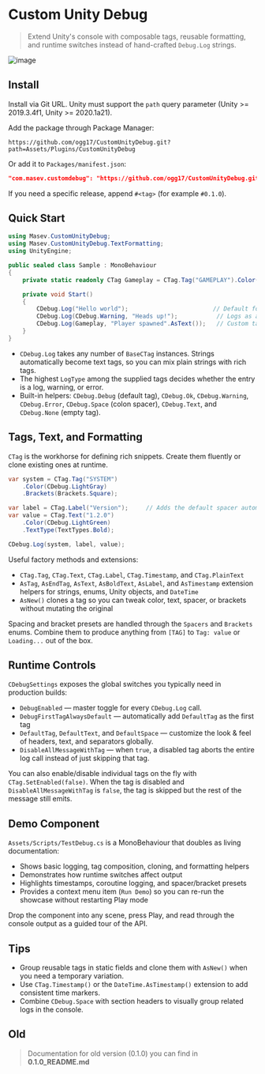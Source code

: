 # Custom Unity Debug
> Extend Unity's console with composable tags, reusable formatting, and runtime switches instead of hand-crafted `Debug.Log` strings.

![image](https://github.com/user-attachments/assets/6575f530-011e-4e31-9bdc-e6e12e468336)

## Install
Install via Git URL. Unity must support the `path` query parameter (Unity >= 2019.3.4f1, Unity >= 2020.1a21).

Add the package through Package Manager:
```
https://github.com/ogg17/CustomUnityDebug.git?path=Assets/Plugins/CustomUnityDebug
```

Or add it to `Packages/manifest.json`:
```json
"com.masev.customdebug": "https://github.com/ogg17/CustomUnityDebug.git?path=Assets/Plugins/CustomUnityDebug"
```

If you need a specific release, append `#<tag>` (for example `#0.1.0`).

## Quick Start
```csharp
using Masev.CustomUnityDebug;
using Masev.CustomUnityDebug.TextFormatting;
using UnityEngine;

public sealed class Sample : MonoBehaviour
{
    private static readonly CTag Gameplay = CTag.Tag("GAMEPLAY").Color(CDebug.Orange);

    private void Start()
    {
        CDebug.Log("Hello world");                        // Default formatting
        CDebug.Log(CDebug.Warning, "Heads up!");           // Logs as a Unity warning
        CDebug.Log(Gameplay, "Player spawned".AsText());   // Custom tag + text helper
    }
}
```

- `CDebug.Log` takes any number of `BaseCTag` instances. Strings automatically become text tags, so you can mix plain strings with rich tags.
- The highest `LogType` among the supplied tags decides whether the entry is a log, warning, or error.
- Built-in helpers: `CDebug.Debug` (default tag), `CDebug.Ok`, `CDebug.Warning`, `CDebug.Error`, `CDebug.Space` (colon spacer), `CDebug.Text`, and `CDebug.None` (empty tag).

## Tags, Text, and Formatting
`CTag` is the workhorse for defining rich snippets. Create them fluently or clone existing ones at runtime.

```csharp
var system = CTag.Tag("SYSTEM")
    .Color(CDebug.LightGray)
    .Brackets(Brackets.Square);

var label = CTag.Label("Version");     // Adds the default spacer automatically
var value = CTag.Text("1.2.0")
    .Color(CDebug.LightGreen)
    .TextType(TextTypes.Bold);

CDebug.Log(system, label, value);
```

Useful factory methods and extensions:
- `CTag.Tag`, `CTag.Text`, `CTag.Label`, `CTag.Timestamp`, and `CTag.PlainText`
- `AsTag`, `AsEndTag`, `AsText`, `AsBoldText`, `AsLabel`, and `AsTimestamp` extension helpers for strings, enums, Unity objects, and `DateTime`
- `AsNew()` clones a tag so you can tweak color, text, spacer, or brackets without mutating the original

Spacing and bracket presets are handled through the `Spacers` and `Brackets` enums. Combine them to produce anything from `[TAG]` to `Tag: value` or `Loading...` out of the box.

## Runtime Controls
`CDebugSettings` exposes the global switches you typically need in production builds:

- `DebugEnabled` — master toggle for every `CDebug.Log` call.
- `DebugFirstTagAlwaysDefault` — automatically add `DefaultTag` as the first tag
- `DefaultTag`, `DefaultText`, and `DefaultSpace` — customize the look & feel of headers, text, and separators globally.
- `DisableAllMessageWithTag` — when `true`, a disabled tag aborts the entire log call instead of just skipping that tag.

You can also enable/disable individual tags on the fly with `CTag.SetEnabled(false)`. When the tag is disabled and `DisableAllMessageWithTag` is `false`, the tag is skipped but the rest of the message still emits.

## Demo Component
`Assets/Scripts/TestDebug.cs` is a MonoBehaviour that doubles as living documentation:

- Shows basic logging, tag composition, cloning, and formatting helpers
- Demonstrates how runtime switches affect output
- Highlights timestamps, coroutine logging, and spacer/bracket presets
- Provides a context menu item (`Run Demo`) so you can re-run the showcase without restarting Play mode

Drop the component into any scene, press Play, and read through the console output as a guided tour of the API.

## Tips
- Group reusable tags in static fields and clone them with `AsNew()` when you need a temporary variation.
- Use `CTag.Timestamp()` or the `DateTime.AsTimestamp()` extension to add consistent time markers.
- Combine `CDebug.Space` with section headers to visually group related logs in the console.

## Old
> Documentation for old version (0.1.0) you can find in **0.1.0_README.md**
